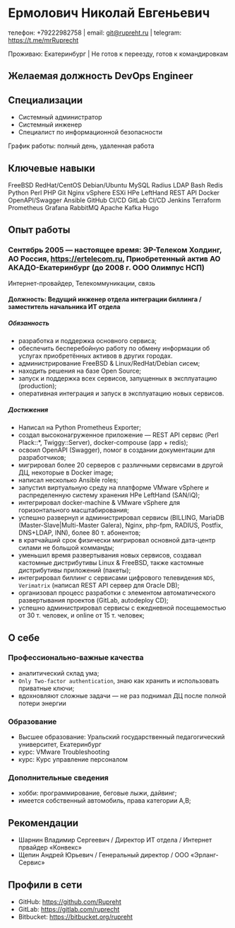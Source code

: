 # Ермолович Николай Евгеньевич

телефон: +79222982758 | email: git@rupreht.ru | telegram: https://t.me/mrRuprecht

Проживаю: Екатеринбург | Не готов к переезду, готов к командировкам

## Желаемая должность DevOps Engineer

## Специализации

- Системный администратор
- Системный инженер
- Специалист по информационной безопасности

График работы: полный день, удаленная работа

## Ключевые навыки

FreeBSD
RedHat/CentOS
Debian/Ubuntu
MySQL
Radius
LDAP
Bash
Redis
Python
Perl
PHP
Git
Nginx
vSphere ESXi
HPe LeftHand
REST API
Docker
OpenAPI/Swagger
Ansible
GitHub CI/CD
GitLab CI/CD
Jenkins
Terraform
Prometheus
Grafana
RabbitMQ
Apache Kafka
Hugo

## Опыт работы

### Сентябрь 2005 — настоящее время: ЭР-Телеком Холдинг, АО Россия, https://ertelecom.ru, Приобретенный актив АО АКАДО-Екатеринбург (до 2008 г. ООО Олимпус НСП)

Интернет-провайдер, Телекоммуникации, связь

#### Должность: Ведущий инженер отдела интеграции биллинга / заместитель начальника ИТ отдела

##### Обязанность

- разработка и поддержка основного сервиса;
- обеспечить бесперебойную работу по обмену информации об услугах приобретённых активов в других городах.
- администрирование FreeBSD & Linux/RedHat/Debian сисем;
- находить решения на базе Open Source;
- запуск и поддержка всех сервисов, запущенных в эксплуатацию (production);
- оперативная интеграция и запуск в эксплуатацию новых сервисов.

##### Достижения

- Написал на Python Prometheus Exporter;
- создал высоконагруженное приложение — REST API сервис (Perl Plack::*, Twiggy::Server), docker-compouse (app + redis);
- освоил OpenAPI (Swagger), помог в создании документации для разработчиков;
- мигрировал более 20 серверов с различными сервисами в другой ДЦ, некоторые в Docker image;
- написал несколько Ansible roles;
- запустил виртуальную среду на платформе VMware vSphere и распределенную систему хранения HPe LeftHand (SAN/iQ);
- интегрировал docker-machine & VMware vSphere для горизонтального масштабирования;
- успешно развернул и администрировал сервисы (BILLING, MariaDB (Master-Slave|Multi-Master Galera), Nginx, php-fpm, RADIUS, Postfix, DNS+LDAP, INN), более 80 т. абонентов;
- в кратчайший срок физически мигрировал основной дата-центр силами не большой комманды;
- уменьшил время развертывания новых сервисов, создавал кастомные дистрибутивы Linux & FreeBSD, также кастомные дистрибутивы приложений (пакеты);
- интегрировал биллинг с сервисами цифрового телевидения `NDS`, `Verimatrix` (написал REST API сервер для Oracle DB);
- организовал процесс разработки с элементом автоматического развертывания проектов (GitLab, autodeploy CD);
- успешно администрировал сервисы с ежедневной посещаемостью от 30 т. человек, и online от 15 т. человек;

## О себе

### Профессионально-важные качества

- аналитический склад ума;
- `Only Two-factor authentication`, знаю как хранить и использовать приватные ключи;
- вдохновляют сложные задачи — не раз поднимал ДЦ после полной потери энергии

### Образование

- Высшее образование: Уральский государственный педагогический университет, Екатеринбург
- курс: VMware Troubleshooting
- курс: Курс управление персоналом

### Дополнительные сведения

- хобби: программирование, беговые лыжи, дайвинг;
- имеется собственный автомобиль, права категории A,B;

## Рекомендации

- Шарнин Владимир Сергеевич / Директор ИТ отдела / Интернет првайдер «Конвекс»
- Щепин Андрей Юрьевич / Генеральный директор / ООО «Эрланг-Сервис»

## Профили в сети

- GitHub: https://github.com/Rupreht
- GitLab: https://gitlab.com/ruprecht
- Bitbucket: https://bitbucket.org/rupreht
